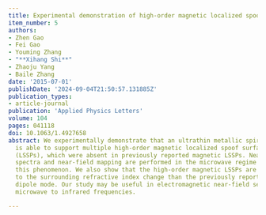 ```yaml
---
title: Experimental demonstration of high-order magnetic localized spoof surface plasmons
item_number: 5
authors:
- Zhen Gao
- Fei Gao
- Youming Zhang
- "**Xihang Shi**"
- Zhaoju Yang
- Baile Zhang
date: '2015-07-01'
publishDate: '2024-09-04T21:50:57.131885Z'
publication_types:
- article-journal
publication: 'Applied Physics Letters'
volume: 104
pages: 041118 
doi: 10.1063/1.4927658
abstract: We experimentally demonstrate that an ultrathin metallic spiral structure
  is able to support multiple high-order magnetic localized spoof surface plasmons
  (LSSPs), which were absent in previously reported magnetic LSSPs. Near-field response
  spectra and near-field mapping are performed in the microwave regime to confirm
  this phenomenon. We also show that the high-order magnetic LSSPs are more sensitive
  to the surrounding refractive index change than the previously reported magnetic
  dipole mode. Our study may be useful in electromagnetic near-field sensing from
  microwave to infrared frequencies.

---
```

